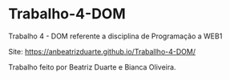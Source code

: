 # Trabalho-4-DOM
Trabalho 4 - DOM referente a disciplina de Programação a WEB1

Site: https://anbeatrizduarte.github.io/Traballho-4-DOM/

Trabalho feito por Beatriz Duarte e Bianca Oliveira.
